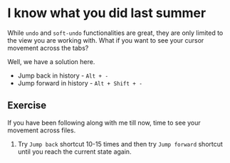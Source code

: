 I know what you did last summer
================================

While `undo` and `soft-undo` functionalities are great, they are only limited
to the view you are working with. What if you want to see your cursor movement
across the tabs?

Well, we have a solution here.

* Jump back in history - `Alt + -`
* Jump forward in history - `Alt + Shift + -`


Exercise
---------

If you have been following along with me till now, time to see your movement
across files.

1. Try `Jump back` shortcut 10-15 times and then try `Jump forward`
   shortcut until you reach the current state again.
